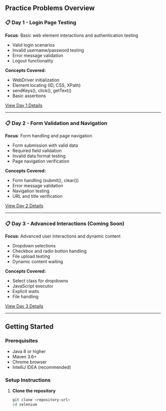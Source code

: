 ## Practice Problems Overview

### 📋 Day 1 - Login Page Testing
**Focus**: Basic web element interactions and authentication testing
- Valid login scenarios
- Invalid username/password testing
- Error message validation
- Logout functionality

**Concepts Covered:**
- WebDriver initialization
- Element locating (ID, CSS, XPath)
- sendKeys(), click(), getText()
- Basic assertions

[View Day 1 Details](../../Day1/Day1.md)

---

### 📋 Day 2 - Form Validation and Navigation
**Focus**: Form handling and page navigation
- Form submission with valid data
- Required field validation
- Invalid data format testing
- Page navigation verification

**Concepts Covered:**
- Form handling (submit(), clear())
- Error message validation
- Navigation testing
- URL and title verification

[View Day 2 Details](Day2/Day2.md)

---

### 📋 Day 3 - Advanced Interactions (Coming Soon)
**Focus**: Advanced user interactions and dynamic content
- Dropdown selections
- Checkbox and radio button handling
- File upload testing
- Dynamic content waiting

**Concepts Covered:**
- Select class for dropdowns
- JavaScript executor
- Explicit waits
- File handling

[View Day 3 Details](Day3/Day3.md)

---

## Getting Started

### Prerequisites
- Java 8 or higher
- Maven 3.6+
- Chrome browser
- IntelliJ IDEA (recommended)

### Setup Instructions

1. **Clone the repository**
   ```bash
   git clone <repository-url>
   cd selenium
